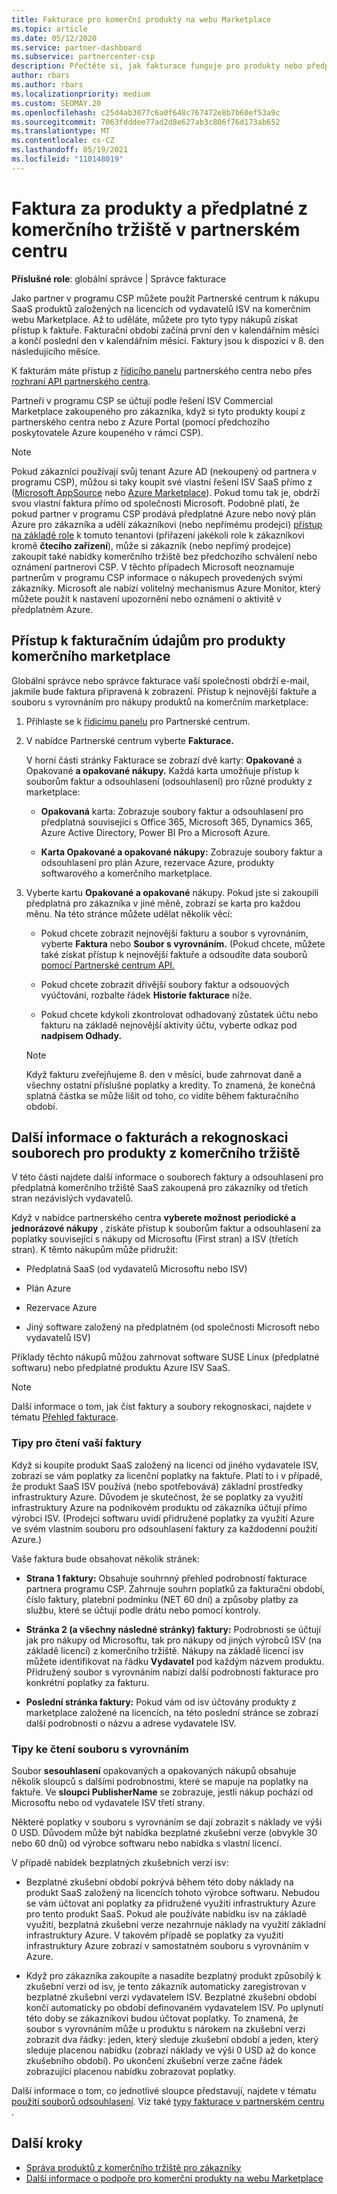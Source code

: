 ```yaml
---
title: Fakturace pro komerční produkty na webu Marketplace
ms.topic: article
ms.date: 05/12/2020
ms.service: partner-dashboard
ms.subservice: partnercenter-csp
description: Přečtěte si, jak fakturace funguje pro produkty nebo předplatné ISV SaaS zakoupené pro zákazníky z komerčního tržiště v partnerském centru.
author: rbars
ms.author: rbars
ms.localizationpriority: medium
ms.custom: SEOMAY.20
ms.openlocfilehash: c25d4ab3077c6a0f648c767472e8b7b60ef53a9c
ms.sourcegitcommit: 7063fdddee77ad2d8e627ab3c806f76d173ab652
ms.translationtype: MT
ms.contentlocale: cs-CZ
ms.lasthandoff: 05/19/2021
ms.locfileid: "110148019"
---
```

# <a name="billing-for-commercial-marketplace-products-and-subscriptions-in-partner-center"></a>Faktura za produkty a předplatné z komerčního tržiště v partnerském centru


**Příslušné role**: globální správce | Správce fakturace

Jako partner v programu CSP můžete použít Partnerské centrum k nákupu SaaS produktů založených na licencích od vydavatelů ISV na komerčním webu Marketplace. Až to uděláte, můžete pro tyto typy nákupů získat přístup k faktuře. Fakturační období začíná první den v kalendářním měsíci a končí poslední den v kalendářním měsíci. Faktury jsou k dispozici v 8. den následujícího měsíce.

K fakturám máte přístup z [řídicího panelu](https://partner.microsoft.com/dashboard/) partnerského centra nebo přes [rozhraní API partnerského centra](/partner-center/develop/).

Partneři v programu CSP se účtují podle řešení ISV Commercial Marketplace zakoupeného pro zákazníka, když si tyto produkty koupí z partnerského centra nebo z Azure Portal (pomocí předchozího poskytovatele Azure koupeného v rámci CSP).

>[!NOTE]
>Pokud zákazníci používají svůj tenant Azure AD (nekoupený od partnera v programu CSP), můžou si taky koupit své vlastní řešení ISV SaaS přímo z ([Microsoft AppSource](https://appsource.microsoft.com/) nebo [Azure Marketplace](https://azuremarketplace.microsoft.com/)). Pokud tomu tak je, obdrží svou vlastní faktura přímo od společnosti Microsoft. Podobně platí, že pokud partner v programu CSP prodává předplatné Azure nebo nový plán Azure pro zákazníka a udělí zákazníkovi (nebo nepřímému prodejci) [přístup na základě role](/azure/role-based-access-control/built-in-roles) k tomuto tenantovi (přiřazení jakékoli role k zákazníkovi kromě **čtecího zařízení**), může si zákazník (nebo nepřímý prodejce) zakoupit také nabídky komerčního tržiště bez předchozího schválení nebo oznámení partnerovi CSP. V těchto případech Microsoft neoznamuje partnerům v programu CSP informace o nákupech provedených svými zákazníky. Microsoft ale nabízí volitelný [](/azure/azure-monitor/platform/alerts-activity-log) mechanismus Azure Monitor, který můžete použít k nastavení upozornění nebo oznámení o aktivitě v předplatném Azure.

## <a name="access-billing-information-for-commercial-marketplace-products"></a>Přístup k fakturačním údajům pro produkty komerčního marketplace

Globální správce nebo správce fakturace vaší společnosti obdrží e-mail, jakmile bude faktura připravená k zobrazení. Přístup k nejnovější faktuře a souboru s vyrovnáním pro nákupy produktů na komerčním marketplace:

1. Přihlaste se k [řídicímu panelu](https://partner.microsoft.com/dashboard/) pro Partnerské centrum.

2. V nabídce Partnerské centrum vyberte **Fakturace.** 

    V horní části stránky Fakturace se zobrazí dvě karty: **Opakované** a Opakované **a opakované nákupy.** Každá karta umožňuje přístup k souborům faktur a odsouhlasení (odsouhlasení) pro různé produkty z marketplace:

    - **Opakovaná** karta: Zobrazuje soubory faktur a odsouhlasení pro předplatná související s Office 365, Microsoft 365, Dynamics 365, Azure Active Directory, Power BI Pro a Microsoft Azure.

    - **Karta Opakované a opakované nákupy:** Zobrazuje soubory faktur a odsouhlasení pro plán Azure, rezervace Azure, produkty softwarového a komerčního marketplace.
  
3. Vyberte kartu **Opakované a opakované** nákupy. Pokud jste si zakoupili předplatná pro zákazníka v jiné měně, zobrazí se karta pro každou měnu. Na této stránce můžete udělat několik věcí:

    - Pokud chcete zobrazit nejnovější fakturu a soubor s vyrovnáním, vyberte **Faktura** nebo **Soubor s vyrovnáním.** (Pokud chcete, můžete také získat přístup k nejnovější faktuře a odsoudíte data souborů [pomocí Partnerské centrum API.](/partner-center/develop/)

    - Pokud chcete zobrazit dřívější soubory faktur a odsouových vyúčtování, rozbalte řádek **Historie fakturace** níže.

    - Pokud chcete kdykoli zkontrolovat odhadovaný zůstatek účtu nebo fakturu na základě nejnovější aktivity účtu, vyberte odkaz pod **nadpisem Odhady.**  

    >[!NOTE]
    > Když fakturu zveřejňujeme 8. den v měsíci, bude zahrnovat daně a všechny ostatní příslušné poplatky a kredity. To znamená, že konečná splatná částka se může lišit od toho, co vidíte během fakturačního období.

## <a name="more-about-invoices-and-recon-files-for-commercial-marketplace-products"></a>Další informace o fakturách a rekognoskaci souborech pro produkty z komerčního tržiště

V této části najdete další informace o souborech faktury a odsouhlasení pro předplatná komerčního tržiště SaaS zakoupená pro zákazníky od třetích stran nezávislých vydavatelů.

Když v nabídce partnerského centra **vyberete možnost** **periodické a jednorázové nákupy** , získáte přístup k souborům faktur a odsouhlasení za poplatky související s nákupy od Microsoftu (First stran) a ISV (třetích stran). K těmto nákupům může přidružit:

- Předplatná SaaS (od vydavatelů Microsoftu nebo ISV)

- Plán Azure

- Rezervace Azure

- Jiný software založený na předplatném (od společnosti Microsoft nebo vydavatelů ISV)

Příklady těchto nákupů můžou zahrnovat software SUSE Linux (předplatné softwaru) nebo předplatné produktu Azure ISV SaaS.

>[!NOTE]
> Další informace o tom, jak číst faktury a soubory rekognoskaci, najdete v tématu [Přehled fakturace](billing.md).

### <a name="tips-on-reading-your-invoice"></a>Tipy pro čtení vaší faktury

Když si koupíte produkt SaaS založený na licenci od jiného vydavatele ISV, zobrazí se vám poplatky za licenční poplatky na faktuře. Platí to i v případě, že produkt SaaS ISV používá (nebo spotřebovává) základní prostředky infrastruktury Azure. Důvodem je skutečnost, že se poplatky za využití infrastruktury Azure na podnikovém produktu od zákazníka účtují přímo výrobci ISV. (Prodejci softwaru uvidí přidružené poplatky za využití Azure ve svém vlastním souboru pro odsouhlasení faktury za každodenní použití Azure.)

Vaše faktura bude obsahovat několik stránek:

- **Strana 1 faktury:** Obsahuje souhrnný přehled podrobností fakturace partnera programu CSP. Zahrnuje souhrn poplatků za fakturační období, číslo faktury, platební podmínku (NET 60 dní) a způsoby platby za službu, které se účtují podle drátu nebo pomocí kontroly.

- **Stránka 2 (a všechny následné stránky) faktury:** Podrobnosti se účtují jak pro nákupy od Microsoftu, tak pro nákupy od jiných výrobců ISV (na základě licencí) z komerčního tržiště. Nákupy na základě licencí isv můžete identifikovat na řádku **Vydavatel** pod každým názvem produktu. Přidružený soubor s vyrovnáním nabízí další podrobnosti fakturace pro konkrétní poplatky za fakturu.

- **Poslední stránka faktury:** Pokud vám od isv účtovány produkty z marketplace založené na licencích, na této poslední stránce se zobrazí další podrobnosti o názvu a adrese vydavatele ISV.

### <a name="tips-on-reading-your-reconciliation-file"></a>Tipy ke čtení souboru s vyrovnáním

Soubor **sesouhlasení** opakovaných a opakovaných nákupů obsahuje několik sloupců s dalšími podrobnostmi, které se mapuje na poplatky na faktuře. Ve **sloupci PublisherName** se zobrazuje, jestli nákup pochází od Microsoftu nebo od vydavatele ISV třetí strany.

Některé poplatky v souboru s vyrovnáním se dají zobrazit s náklady ve výši 0 USD. Důvodem může být nabídka bezplatné zkušební verze (obvykle 30 nebo 60 dnů) od výrobce softwaru nebo nabídka s vlastní licencí.

V případě nabídek bezplatných zkušebních verzí isv:

- Bezplatné zkušební období pokrývá během této doby náklady na produkt SaaS založený na licencích tohoto výrobce softwaru. Nebudou se vám účtovat ani poplatky za přidružené využití infrastruktury Azure pro tento produkt SaaS.  Pokud ale používáte nabídku isv na základě využití, bezplatná zkušební verze nezahrnuje náklady na využití základní infrastruktury Azure. V takovém případě se poplatky za využití infrastruktury Azure zobrazí v samostatném souboru s vyrovnáním v Azure.

- Když pro zákazníka zakoupíte a nasadíte bezplatný produkt způsobilý k zkušební verzi od isv, je tento zákazník automaticky zaregistrovan v bezplatné zkušební verzi vydavatelem ISV. Bezplatné zkušební období končí automaticky po období definovaném vydavatelem ISV. Po uplynutí této doby se zákazníkovi budou účtovat poplatky. To znamená, že soubor s vyrovnáním může u produktu s nárokem na zkušební verzi zobrazit dva řádky: jeden, který sleduje zkušební období a jeden, který sleduje placenou nabídku (zobrazí náklady ve výši 0 USD až do konce zkušebního období). Po ukončení zkušební verze začne řádek zobrazující placenou nabídku zobrazovat poplatky. 

Další informace o tom, co jednotlivé sloupce představují, najdete v tématu [použití souborů odsouhlasení](use-the-reconciliation-files.md). Viz také [typy fakturace v partnerském centru](./billing-basics.md) .

## <a name="next-steps"></a>Další kroky

- [Správa produktů z komerčního tržiště pro zákazníky](csp-commercial-marketplace-manage.md)
- [Další informace o podpoře pro komerční produkty na webu Marketplace](csp-commercial-marketplace-support.md)